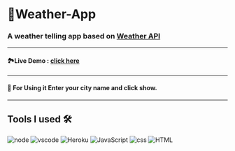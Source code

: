 # :sunrise_over_mountains:Weather-App
### A weather telling app based on [Weather API](https://openweathermap.org/api)
---
#### :national_park:Live Demo : [click here](https://afternoon-ravine-62825.herokuapp.com/)
---
#### :pushpin: For Using it Enter your city name and click show.
---
**Tools I used** 🛠 <br/>
--
![node](https://img.shields.io/badge/Node.js-339933?style=for-the-badge&logo=nodedotjs&logoColor=white) ![vscode](https://img.shields.io/badge/Visual_Studio_Code-0078D4?style=for-the-badge&logo=visual%20studio%20code&logoColor=white) ![Heroku](https://img.shields.io/badge/Heroku-430098?style=for-the-badge&logo=heroku&logoColor=white) ![JavaScript](https://img.shields.io/badge/JavaScript-323330?style=for-the-badge&logo=javascript&logoColor=F7DF1E) ![css](https://img.shields.io/badge/CSS3-1572B6?style=for-the-badge&logo=css3&logoColor=white) ![HTML](https://img.shields.io/badge/HTML5-E34F26?style=for-the-badge&logo=html5&logoColor=white)


